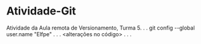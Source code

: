 # Atividade-Git
Atividade da Aula remota de Versionamento, Turma 5.
.
.
git config --global user.name "Elfpe"
.
.
.
<alterações no código>
.
.
.

